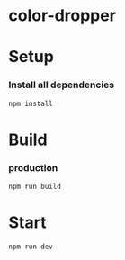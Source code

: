# color-dropper

# Setup
### Install all dependencies
```bash
npm install
```
# Build
### production
```bash
npm run build
```
# Start
```bash
npm run dev
```
